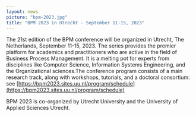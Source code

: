 ```yaml
---
layout: news
picture: "bpm-2023.jpg"
title: "BPM 2023 in Utrecht - September 11-15, 2023"
---
```


The 21st edition of the BPM conference will be organized in Utrecht, The Netherlands, September 11-15, 2023. The series provides the premier platform for academics and practitioners who are active in the field of Business Process Management. It is a melting pot for experts from disciplines like Computer Science, Information Systems Engineering, and the Organizational sciences.The conference program consists of a main research track, along with workshops, tutorials, and a doctoral consortium: see [https://bpm2023.sites.uu.nl/program/schedule](https://bpm2023.sites.uu.nl/program/schedule)

BPM 2023 is co-organized by Utrecht University and the University of Applied Sciences Utrecht.

